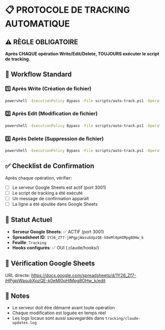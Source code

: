 # 📋 PROTOCOLE DE TRACKING AUTOMATIQUE

## ⚠️ RÈGLE OBLIGATOIRE

**Après CHAQUE opération Write/Edit/Delete, TOUJOURS exécuter le script de tracking.**

## 🔄 Workflow Standard

### 1️⃣ Après Write (Création de fichier)
```bash
powershell -ExecutionPolicy Bypass -File scripts/auto-track.ps1 -Operation Write -FilePath "chemin/fichier" -Summary "Description"
```

### 2️⃣ Après Edit (Modification de fichier)
```bash
powershell -ExecutionPolicy Bypass -File scripts/auto-track.ps1 -Operation Edit -FilePath "chemin/fichier" -Summary "Description"
```

### 3️⃣ Après Delete (Suppression de fichier)
```bash
powershell -ExecutionPolicy Bypass -File scripts/auto-track.ps1 -Operation Delete -FilePath "chemin/fichier" -Summary "Description"
```

## ✅ Checklist de Confirmation

Après chaque opération, vérifier:

- [ ] Le serveur Google Sheets est actif (port 3001)
- [ ] Le script de tracking a été exécuté
- [ ] Un message de confirmation apparaît
- [ ] La ligne a été ajoutée dans Google Sheets

## 🎯 Statut Actuel

- **Serveur Google Sheets**: ✅ ACTIF (port 3001)
- **Spreadsheet ID**: `1Y26_Zf7-jHPgpjWasubXpzQE-k0eMl0pHIMpg8OHw_k`
- **Feuille**: `Tracking`
- **Hooks configurés**: ✅ OUI (.claude/hooks/)

## 🔗 Vérification Google Sheets

URL directe: https://docs.google.com/spreadsheets/d/1Y26_Zf7-jHPgpjWasubXpzQE-k0eMl0pHIMpg8OHw_k/edit

## 📝 Notes

- Le serveur doit être démarré avant toute opération
- Chaque modification est loguée en temps réel
- Les logs locaux sont aussi sauvegardés dans `tracking/claude-updates.log`
